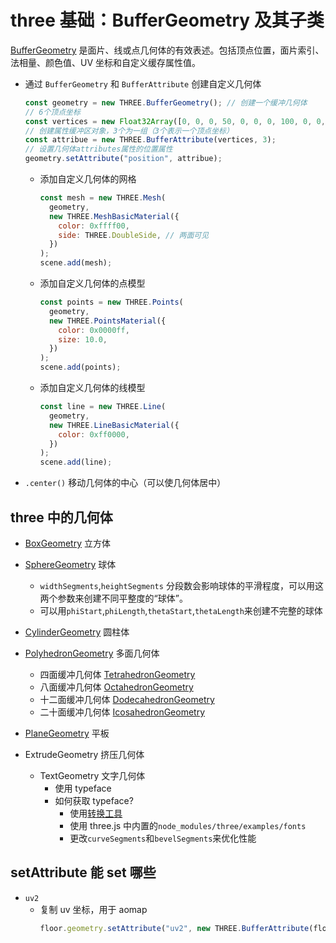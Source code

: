 # three 基础：BufferGeometry 及其子类

[BufferGeometry](https://threejs.org/docs/index.html#api/zh/core/BufferGeometry) 是面片、线或点几何体的有效表述。包括顶点位置，面片索引、法相量、颜色值、UV 坐标和自定义缓存属性值。

- 通过 `BufferGeometry` 和 `BufferAttribute` 创建自定义几何体
  ```js
  const geometry = new THREE.BufferGeometry(); // 创建一个缓冲几何体
  // 6个顶点坐标
  const vertices = new Float32Array([0, 0, 0, 50, 0, 0, 0, 100, 0, 0, 0, 10, 0, 0, 100, 50, 0, 10]);
  // 创建属性缓冲区对象，3个为一组（3个表示一个顶点坐标）
  const attribue = new THREE.BufferAttribute(vertices, 3);
  // 设置几何体attributes属性的位置属性
  geometry.setAttribute("position", attribue);
  ```
  - 添加自定义几何体的网格
    ```js
    const mesh = new THREE.Mesh(
      geometry,
      new THREE.MeshBasicMaterial({
        color: 0xffff00,
        side: THREE.DoubleSide, // 两面可见
      })
    );
    scene.add(mesh);
    ```
  - 添加自定义几何体的点模型
    ```js
    const points = new THREE.Points(
      geometry,
      new THREE.PointsMaterial({
        color: 0x0000ff,
        size: 10.0,
      })
    );
    scene.add(points);
    ```
  - 添加自定义几何体的线模型
    ```js
    const line = new THREE.Line(
      geometry,
      new THREE.LineBasicMaterial({
        color: 0xff0000,
      })
    );
    scene.add(line);
    ```
- `.center()` 移动几何体的中心（可以使几何体居中）

## three 中的几何体

- [BoxGeometry](https://threejs.org/docs/index.html#api/zh/geometries/BoxGeometry) 立方体
- [SphereGeometry](https://threejs.org/docs/index.html#api/zh/geometries/SphereGeometry) 球体

  - `widthSegments`,`heightSegments` 分段数会影响球体的平滑程度，可以用这两个参数来创建不同平整度的“球体”。
    <image-box src="http://assets.yomuki.com/md/webgl/Xnip2022-11-29_13-47-35.jpg" />
  - 可以用`phiStart`,`phiLength`,`thetaStart`,`thetaLength`来创建不完整的球体

- [CylinderGeometry](https://threejs.org/docs/index.html?q=CylinderGeometry#api/zh/geometries/CylinderGeometry) 圆柱体
- [PolyhedronGeometry](https://threejs.org/docs/index.html?q=IcosahedronGeometry#api/zh/geometries/PolyhedronGeometry) 多面几何体

  - 四面缓冲几何体 [TetrahedronGeometry](https://threejs.org/docs/index.html?q=IcosahedronGeometry#api/zh/geometries/TetrahedronGeometry)
  - 八面缓冲几何体 [OctahedronGeometry](https://threejs.org/docs/index.html?q=OctahedronGeometry#api/zh/geometries/OctahedronGeometry)
  - 十二面缓冲几何体 [DodecahedronGeometry](https://threejs.org/docs/index.html?q=DodecahedronGeometry#api/zh/geometries/DodecahedronGeometry)
  - 二十面缓冲几何体 [IcosahedronGeometry](https://threejs.org/docs/index.html?q=IcosahedronGeometry#api/zh/geometries/IcosahedronGeometry)

- [PlaneGeometry](https://threejs.org/docs/index.html#api/zh/geometries/PlaneGeometry) 平板
- ExtrudeGeometry 挤压几何体
  - TextGeometry 文字几何体
    - 使用 typeface
    - 如何获取 typeface?
      - 使用[转换工具](http://gero3.github.io/facetype.js/)
      - 使用 three.js 中内置的`node_modules/three/examples/fonts`
      - 更改`curveSegments`和`bevelSegments`来优化性能

## setAttribute 能 set 哪些

- `uv2`
  - 复制 uv 坐标，用于 aomap
    ```js
    floor.geometry.setAttribute("uv2", new THREE.BufferAttribute(floor.geometry.attributes.uv.array, 2));
    ```
